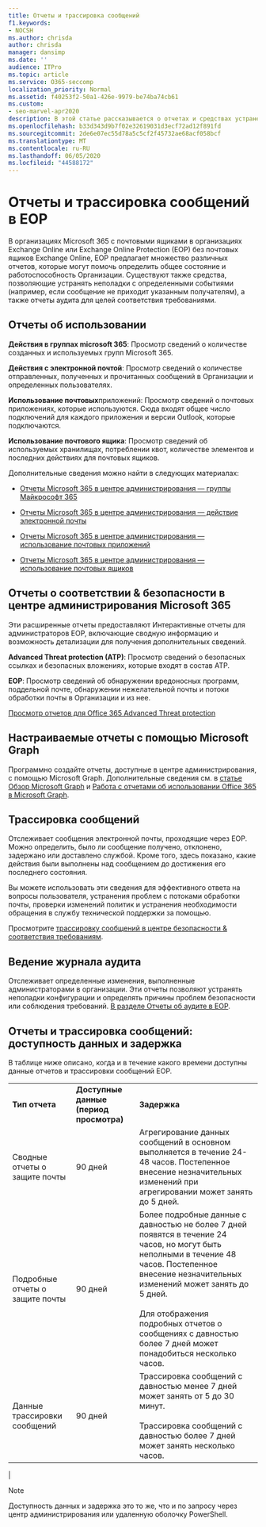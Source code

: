 ```yaml
---
title: Отчеты и трассировка сообщений
f1.keywords:
- NOCSH
ms.author: chrisda
author: chrisda
manager: dansimp
ms.date: ''
audience: ITPro
ms.topic: article
ms.service: O365-seccomp
localization_priority: Normal
ms.assetid: f40253f2-50a1-426e-9979-be74ba74cb61
ms.custom:
- seo-marvel-apr2020
description: В этой статье рассказывается о отчетах и средствах устранения неполадок, доступных администраторам Microsoft Exchange Online Protection (EOP).
ms.openlocfilehash: b33d343d9b7f02e32619031d3ecf72ad12f891fd
ms.sourcegitcommit: 2de6e07ec55d78a5c5cf2f45732ae68acf058bcf
ms.translationtype: MT
ms.contentlocale: ru-RU
ms.lasthandoff: 06/05/2020
ms.locfileid: "44588172"
---
```

# <a name="reporting-and-message-trace-in-eop"></a>Отчеты и трассировка сообщений в EOP

В организациях Microsoft 365 с почтовыми ящиками в организациях Exchange Online или Exchange Online Protection (EOP) без почтовых ящиков Exchange Online, EOP предлагает множество различных отчетов, которые могут помочь определить общее состояние и работоспособность Организации. Существуют также средства, позволяющие устранять неполадки с определенными событиями (например, если сообщение не приходит указанным получателям), а также отчеты аудита для целей соответствия требованиями.

## <a name="usage-reports"></a>Отчеты об использовании

**Действия в группах microsoft 365**: Просмотр сведений о количестве созданных и используемых групп Microsoft 365.

**Действия с электронной почтой**: Просмотр сведений о количестве отправленных, полученных и прочитанных сообщений в Организации и определенных пользователях.

**Использование почтовых**приложений: Просмотр сведений о почтовых приложениях, которые используются. Сюда входят общее число подключений для каждого приложения и версии Outlook, которые подключаются.

**Использование почтового ящика**: Просмотр сведений об используемых хранилищах, потреблении квот, количестве элементов и последних действиях для почтовых ящиков.

Дополнительные сведения можно найти в следующих материалах:

- [Отчеты Microsoft 365 в центре администрирования — группы Майкрософт 365](https://docs.microsoft.com/microsoft-365/admin/activity-reports/office-365-groups)

- [Отчеты Microsoft 365 в центре администрирования — действие электронной почты](https://docs.microsoft.com/microsoft-365/admin/activity-reports/email-activity)

- [Отчеты Microsoft 365 в центре администрирования — использование почтовых приложений](https://docs.microsoft.com/microsoft-365/admin/activity-reports/email-apps-usage)

- [Отчеты Microsoft 365 в центре администрирования — использование почтовых ящиков](https://docs.microsoft.com/microsoft-365/admin/activity-reports/mailbox-usage)

## <a name="security--compliance-reports-in-the-microsoft-365-admin-center"></a>Отчеты о соответствии & безопасности в центре администрирования Microsoft 365

Эти расширенные отчеты предоставляют Интерактивные отчеты для администраторов EOP, включающие сводную информацию и возможность детализации для получения дополнительных сведений.

**Advanced Threat protection (ATP)**: Просмотр сведений о безопасных ссылках и безопасных вложениях, которые входят в состав ATP.

**EOP**: Просмотр сведений об обнаружении вредоносных программ, поддельной почте, обнаружении нежелательной почты и потоки обработки почты в Организации и из нее.

[Просмотр отчетов для Office 365 Advanced Threat protection](view-reports-for-atp.md)

## <a name="custom-reports-using-microsoft-graph"></a>Настраиваемые отчеты с помощью Microsoft Graph

Программно создайте отчеты, доступные в центре администрирования, с помощью Microsoft Graph. Дополнительные сведения см. в [статье Обзор Microsoft Graph](https://docs.microsoft.com/graph/overview) и [Работа с отчетами об использовании Office 365 в Microsoft Graph](https://docs.microsoft.com/graph/api/resources/report).

## <a name="message-trace"></a>Трассировка сообщений

Отслеживает сообщения электронной почты, проходящие через EOP. Можно определить, было ли сообщение получено, отклонено, задержано или доставлено службой. Кроме того, здесь показано, какие действия были выполнены над сообщением до достижения его последнего состояния.

Вы можете использовать эти сведения для эффективного ответа на вопросы пользователя, устранения проблем с потоками обработки почты, проверки изменений политик и устранения необходимости обращения в службу технической поддержки за помощью.

Просмотрите [трассировку сообщений в центре безопасности & соответствия требованиям](message-trace-scc.md).

## <a name="audit-logging"></a>Ведение журнала аудита

Отслеживает определенные изменения, выполненные администраторами в организации. Эти отчеты позволяют устранять неполадки конфигурации и определять причины проблем безопасности или соблюдения требований. [В разделе Отчеты об аудите в EOP](auditing-reports-in-eop.md).

## <a name="reporting-and-message-trace-data-availability-and-latency"></a>Отчеты и трассировка сообщений: доступность данных и задержка

В таблице ниже описано, когда и в течение какого времени доступны данные отчетов и трассировки сообщений EOP.

||||
|:-----|:-----|:-----|
|**Тип отчета**|**Доступные данные (период просмотра)**|**Задержка**|
|Сводные отчеты о защите почты|90 дней|Агрегирование данных сообщений в основном выполняется в течение 24-48 часов. Постепенное внесение незначительных изменений при агрегировании может занять до 5 дней.|
|Подробные отчеты о защите почты|90 дней|Более подробные данные с давностью не более 7 дней появятся в течение 24 часов, но могут быть неполными в течение 48 часов. Постепенное внесение незначительных изменений может занять до 5 дней. <br/><br/> Для отображения подробных отчетов о сообщениях с давностью более 7 дней может понадобиться несколько часов.|
|Данные трассировки сообщений|90 дней|Трассировка сообщений с давностью менее 7 дней может занять от 5 до 30 минут.<br/><br/> Трассировка сообщений с давностью более 7 дней может занять несколько часов.|
|

> [!NOTE]
> Доступность данных и задержка это то же, что и по запросу через центр администрирования или удаленную оболочку PowerShell.
